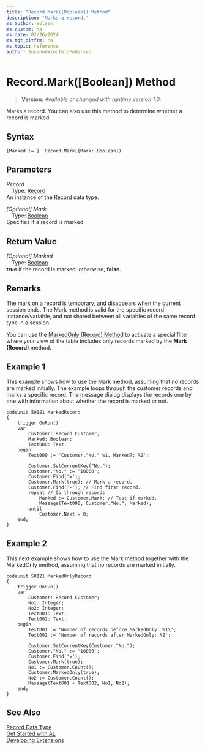 ```yaml
---
title: "Record.Mark([Boolean]) Method"
description: "Marks a record."
ms.author: solsen
ms.custom: na
ms.date: 02/26/2024
ms.tgt_pltfrm: na
ms.topic: reference
author: SusanneWindfeldPedersen
---
```

[//]: # (START>DO_NOT_EDIT)
[//]: # (IMPORTANT:Do not edit any of the content between here and the END>DO_NOT_EDIT.)
[//]: # (Any modifications should be made in the .xml files in the ModernDev repo.)
# Record.Mark([Boolean]) Method
> **Version**: _Available or changed with runtime version 1.0._

Marks a record. You can also use this method to determine whether a record is marked.


## Syntax
```AL
[Marked := ]  Record.Mark([Mark: Boolean])
```
## Parameters
*Record*  
&emsp;Type: [Record](record-data-type.md)  
An instance of the [Record](record-data-type.md) data type.  

*[Optional] Mark*  
&emsp;Type: [Boolean](../boolean/boolean-data-type.md)  
Specifies if a record is marked.  


## Return Value
*[Optional] Marked*  
&emsp;Type: [Boolean](../boolean/boolean-data-type.md)  
**true** if the record is marked; otherwise, **false**.


[//]: # (IMPORTANT: END>DO_NOT_EDIT)

## Remarks

The mark on a record is temporary, and disappears when the current session ends. The Mark method is valid for the specific record instance/variable, and not shared between all variables of the same record type in a session.

You can use the [MarkedOnly (Record) Method](record-markedonly-method.md) to activate a special filter where your view of the table includes only records marked by the **Mark (Record)** method.

## Example 1

This example shows how to use the Mark method, assuming that no records are marked initially. The example loops through the customer records and marks a specific record. The message dialog displays the records one by one with information about whether the record is marked or not.

```al
codeunit 50121 MarkedRecord
{
    trigger OnRun()
    var
        Customer: Record Customer;
        Marked: Boolean;
        Text000: Text;
    begin
        Text000 := 'Customer."No." %1, Marked?: %2';

        Customer.SetCurrentKey("No.");
        Customer."No." := '10000';
        Customer.Find('=');
        Customer.Mark(true); // Mark a record.  
        Customer.Find('-'); // Find first record.  
        repeat // Go through records  
            Marked := Customer.Mark; // Test if marked.  
            Message(Text000, Customer."No.", Marked);
        until
            Customer.Next = 0;
    end;
}
```

## Example 2

This next example shows how to use the Mark method together with the MarkedOnly method, assuming that no records are marked initially.

```al
codeunit 50121 MarkedOnlyRecord
{
    trigger OnRun()
    var
        Customer: Record Customer;
        No1: Integer;
        No2: Integer;
        Text001: Text;
        Text002: Text;
    begin
        Text001 := 'Number of records before MarkedOnly: %1\';
        Text002 := 'Number of records after MarkedOnly: %2';

        Customer.SetCurrentKey(Customer."No.");
        Customer."No." := '10000';
        Customer.Find('=');
        Customer.Mark(true);
        No1 := Customer.Count();
        Customer.MarkedOnly(true);
        No2 := Customer.Count();
        Message(Text001 + Text002, No1, No2);
    end;
}
```

## See Also
[Record Data Type](record-data-type.md)  
[Get Started with AL](../../devenv-get-started.md)  
[Developing Extensions](../../devenv-dev-overview.md)